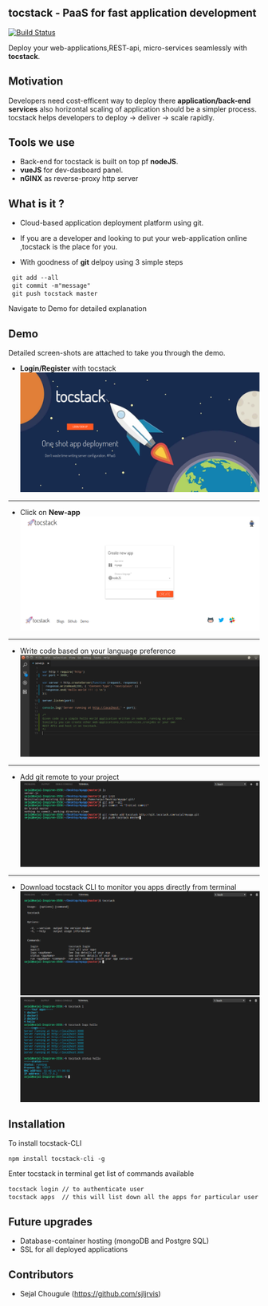 ## tocstack - **PaaS** for fast application development
[![Build Status](https://travis-ci.org/sjljrvis/PaaS.svg?branch=master)](https://travis-ci.org/sjljrvis/PaaS)


Deploy your web-applications,REST-api, micro-services seamlessly with **tocstack**.

## Motivation

Developers need cost-efficent way to deploy there **application/back-end services** also horizontal scaling of application should be a simpler process. tocstack helps developers to deploy -> deliver -> scale rapidly.



## Tools we use 

* Back-end for tocstack is built on top pf **nodeJS**.
* **vueJS** for dev-dasboard panel.
* **nGINX** as reverse-proxy http server

## What is it ?

* Cloud-based application deployment platform using git.
* If you are a developer and looking to put your web-application online ,tocstack  is the place for you.

* With goodness of **git** delpoy using 3 simple steps
```	
 git add --all
 git commit -m"message"
 git push tocstack master
```
Navigate to Demo for detailed explanation	 

## Demo
Detailed screen-shots are attached to take you through the demo.
* **Login/Register** with tocstack
![alt text](https://github.com/sjljrvis/tocstack/blob/master/src/assets/demo.png)
---
* Click on **New-app**
![alt text](https://github.com/sjljrvis/tocstack/blob/master/src/assets/demo1.png)
---
* Write code based on your language preference
![alt text](https://github.com/sjljrvis/tocstack/blob/master/src/assets/demo2.png)
---
* Add git remote to your project
![alt text](https://github.com/sjljrvis/tocstack/blob/master/src/assets/demo3.png)
---
* Download tocstack CLI to monitor you apps directly from terminal
![alt text](https://github.com/sjljrvis/tocstack/blob/master/src/assets/cli1.png)
![alt text](https://github.com/sjljrvis/tocstack/blob/master/src/assets/cli2.png)


## Installation

To install tocstack-CLI
```
npm install tocstack-cli -g
```
Enter tocstack in terminal get list of commands available
```
tocstack login // to authenticate user
tocstack apps  // this will list down all the apps for particular user
```

## Future upgrades

* Database-container hosting (mongoDB and Postgre SQL)
* SSL for all deployed applications


## Contributors

* Sejal Chougule (https://github.com/sjljrvis)

